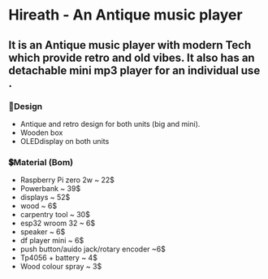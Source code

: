 # Hireath - An Antique music player 

It is an Antique music player with modern Tech which provide retro and old vibes. It also has an detachable mini mp3 player for an individual use .
---



### 💭Design
- Antique and retro design for both units (big and mini).
- Wooden box 
- OLEDdisplay on both units

### 💲Material (Bom)
- Raspberry Pi zero 2w ~ 22$
- Powerbank ~ 39$
- displays ~ 52$
- wood ~ 6$
- carpentry tool ~ 30$
- esp32 wroom 32 ~ 6$
- speaker ~ 6$
- df player mini ~ 6$
- push button/auido jack/rotary encoder ~6$
- Tp4056 + battery ~ 4$
- Wood colour spray ~ 3$



